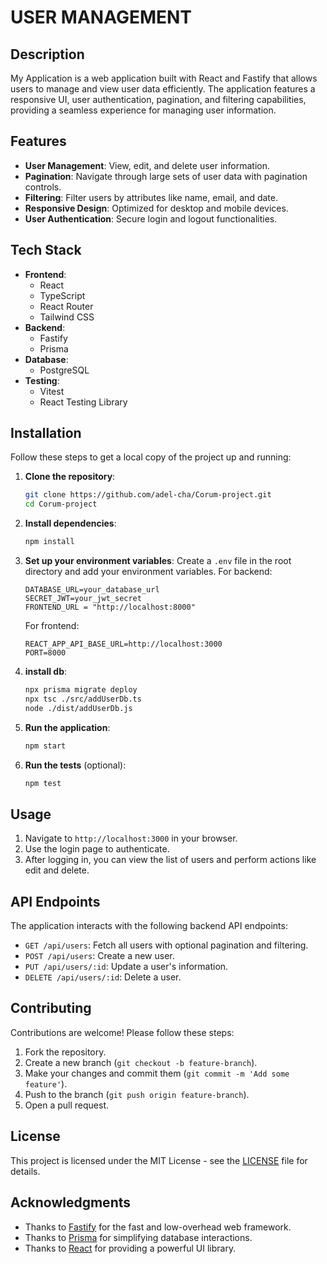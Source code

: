 # USER MANAGEMENT

## Description

My Application is a web application built with React and Fastify that allows users to manage and view user data efficiently. The application features a responsive UI, user authentication, pagination, and filtering capabilities, providing a seamless experience for managing user information.

## Features

- **User Management**: View, edit, and delete user information.
- **Pagination**: Navigate through large sets of user data with pagination controls.
- **Filtering**: Filter users by attributes like name, email, and date.
- **Responsive Design**: Optimized for desktop and mobile devices.
- **User Authentication**: Secure login and logout functionalities.

## Tech Stack

- **Frontend**: 
  - React
  - TypeScript
  - React Router
  - Tailwind CSS 
- **Backend**: 
  - Fastify
  - Prisma 
- **Database**: 
  - PostgreSQL 
- **Testing**:
  - Vitest 
  - React Testing Library

## Installation

Follow these steps to get a local copy of the project up and running:

1. **Clone the repository**:
    ```bash
    git clone https://github.com/adel-cha/Corum-project.git
    cd Corum-project
    ```

2. **Install dependencies**:
    ```bash
    npm install
    ```

3. **Set up your environment variables**:
    Create a `.env` file in the root directory and add your environment variables. For backend:
    ```env
    DATABASE_URL=your_database_url
    SECRET_JWT=your_jwt_secret
    FRONTEND_URL = "http://localhost:8000"
    ```
    For frontend:
    ```env
    REACT_APP_API_BASE_URL=http://localhost:3000
    PORT=8000
    ```
4. **install db**:
    ```bash
    npx prisma migrate deploy
    npx tsc ./src/addUserDb.ts
    node ./dist/addUserDb.js
    ```
    
4. **Run the application**:
    ```bash
    npm start
    ```

5. **Run the tests** (optional):
    ```bash
    npm test
    ```

## Usage

1. Navigate to `http://localhost:3000` in your browser.
2. Use the login page to authenticate.
3. After logging in, you can view the list of users and perform actions like edit and delete.

## API Endpoints

The application interacts with the following backend API endpoints:

- `GET /api/users`: Fetch all users with optional pagination and filtering.
- `POST /api/users`: Create a new user.
- `PUT /api/users/:id`: Update a user's information.
- `DELETE /api/users/:id`: Delete a user.

## Contributing

Contributions are welcome! Please follow these steps:

1. Fork the repository.
2. Create a new branch (`git checkout -b feature-branch`).
3. Make your changes and commit them (`git commit -m 'Add some feature'`).
4. Push to the branch (`git push origin feature-branch`).
5. Open a pull request.

## License

This project is licensed under the MIT License - see the [LICENSE](LICENSE) file for details.

## Acknowledgments

- Thanks to [Fastify](https://www.fastify.io/) for the fast and low-overhead web framework.
- Thanks to [Prisma](https://www.prisma.io/) for simplifying database interactions.
- Thanks to [React](https://reactjs.org/) for providing a powerful UI library.
